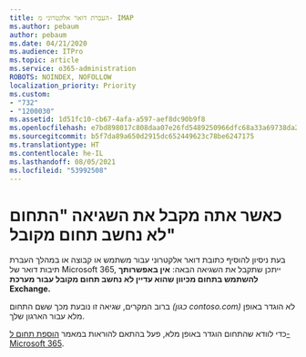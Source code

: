 ```yaml
---
title: העברת דואר אלקטרוני מ- IMAP
ms.author: pebaum
author: pebaum
ms.date: 04/21/2020
ms.audience: ITPro
ms.topic: article
ms.service: o365-administration
ROBOTS: NOINDEX, NOFOLLOW
localization_priority: Priority
ms.custom:
- "732"
- "1200030"
ms.assetid: 1d51fc10-cb67-4afa-a597-aef8dc90b9f8
ms.openlocfilehash: e7bd898017c808daa07e26fd5489250966dfc68a33a69738da2b694b9af2fb74
ms.sourcegitcommit: b5f7da89a650d2915dc652449623c78be6247175
ms.translationtype: HT
ms.contentlocale: he-IL
ms.lasthandoff: 08/05/2021
ms.locfileid: "53992508"
---
```

# <a name="when-you-get-a-not-an-accepted-domain-error"></a>כאשר אתה מקבל את השגיאה "התחום לא נחשב תחום מקובל"

בעת ניסיון להוסיף כתובת דואר אלקטרוני עבור משתמש או קבוצה או במהלך העברת תיבות דואר של Microsoft 365, ייתכן שתקבל את השגיאה הבאה: **אין באפשרותך להשתמש בתחום מכיוון שהוא עדיין לא נחשב תחום מקובל עבור מערכת Exchange.**
  
ברוב המקרים, שגיאה זו נובעת מכך ששם התחום *(כגון contoso.com)* לא הוגדר באופן מלא עבור הארגון שלך.
  
כדי לוודא שהתחום הוגדר באופן מלא, פעל בהתאם להוראות במאמר [הוספת תחום ל- Microsoft 365](https://docs.microsoft.com/microsoft-365/admin/setup/add-domain).
  